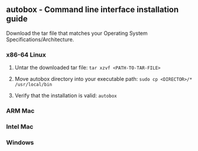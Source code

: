 ## autobox - Command line interface installation guide

Download the tar file that matches your Operating System Specifications/Architecture.

### x86-64 Linux

1. Untar the downloaded tar file: `tar xzvf <PATH-TO-TAR-FILE>`

2. Move autobox directory into your executable path: `sudo cp <DIRECTOR>/* /usr/local/bin`

3. Verify that the installation is valid: `autobox`

### ARM Mac



### Intel Mac

### Windows


